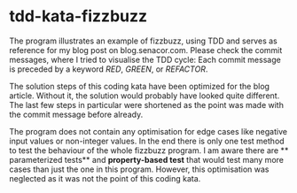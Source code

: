 # tdd-kata-fizzbuzz

The program illustrates an example of fizzbuzz, using TDD and serves as reference for my blog post on blog.senacor.com.
Please check the commit messages, where I tried to visualise the TDD cycle:
Each commit message is preceded by a keyword _RED_, _GREEN_, or _REFACTOR_.

The solution steps of this coding kata have been optimized for the blog article. Without it, the solution would probably
have looked quite different. The last few steps in particular were shortened as the point was made with the commit
message before already.

The program does not contain any optimisation for edge cases like negative input values or non-integer values. In the
end there is only one test method to test the behaviour of the whole fizzbuzz program. I am aware there are **
parameterized tests** and **property-based test** that would test many more cases than just the one in this program.
However, this optimisation was neglected as it was not the point of this coding kata.